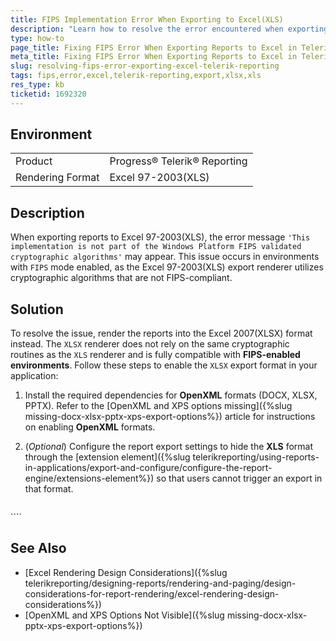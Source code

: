 ```yaml
---
title: FIPS Implementation Error When Exporting to Excel(XLS)
description: "Learn how to resolve the error encountered when exporting reports to Excel(97-2003) with FIPS mode enabled."
type: how-to
page_title: Fixing FIPS Error When Exporting Reports to Excel in Telerik Reporting
meta_title: Fixing FIPS Error When Exporting Reports to Excel in Telerik Reporting
slug: resolving-fips-error-exporting-excel-telerik-reporting
tags: fips,error,excel,telerik-reporting,export,xlsx,xls
res_type: kb
ticketid: 1692320
---
```


## Environment

<table>
    <tbody>
        <tr>
            <td> Product </td>
            <td> Progress® Telerik® Reporting </td>
        </tr>
        <tr>
            <td> Rendering Format </td>
            <td> Excel 97-2003(XLS) </td>
        </tr>
    </tbody>
</table>

## Description

When exporting reports to Excel 97-2003(XLS), the error message `'This implementation is not part of the Windows Platform FIPS validated cryptographic algorithms'` may appear. This issue occurs in environments with `FIPS` mode enabled, as the Excel 97-2003(XLS) export renderer utilizes cryptographic algorithms that are not FIPS-compliant. 

## Solution

To resolve the issue, render the reports into the Excel 2007(XLSX) format instead. The `XLSX` renderer does not rely on the same cryptographic routines as the `XLS` renderer and is fully compatible with **FIPS-enabled environments**. Follow these steps to enable the `XLSX` export format in your application:

1. Install the required dependencies for **OpenXML** formats (DOCX, XLSX, PPTX). Refer to the [OpenXML and XPS options missing]({%slug missing-docx-xlsx-pptx-xps-export-options%}) article for instructions on enabling **OpenXML** formats.
1. (*Optional*) Configure the report export settings to hide the **XLS** format through the [extension element]({%slug telerikreporting/using-reports-in-applications/export-and-configure/configure-the-report-engine/extensions-element%}) so that users cannot trigger an export in that format.

    ````XML
<configuration>
    <configSections>
        <section name="Telerik.Reporting" type="Telerik.Reporting.Configuration.ReportingConfigurationSection, Telerik.Reporting" allowLocation="true" allowDefinition="Everywhere" />
    </configSections>
    <Telerik.Reporting>
        <extensions>
            <render>
                <extension name="XLS" visible="false">
                </extension>
            </render>
        </extensions>
    </Telerik.Reporting>
</configuration>
````


## See Also

* [Excel Rendering Design Considerations]({%slug telerikreporting/designing-reports/rendering-and-paging/design-considerations-for-report-rendering/excel-rendering-design-considerations%})
* [OpenXML and XPS Options Not Visible]({%slug missing-docx-xlsx-pptx-xps-export-options%})
